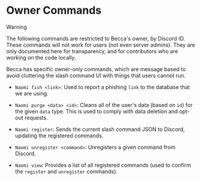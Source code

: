 # Owner Commands

> [!WARNING]
> The following commands are restricted to Becca's owner, by Discord ID. These commands will not work for users (not even server admins). They are only documented here for transparency, and for contributors who are working on the code locally.

Becca has specific owner-only commands, which are message based to avoid cluttering the slash command UI with things that users cannot run.

- `Naomi fish <link>`: Used to report a phishing `link` to the database that we are using.

- `Naomi purge <data> <id>`: Cleans all of the user's data (based on `id`) for the given `data` type. This is used to comply with data deletion and opt-out requests.

- `Naomi register`: Sends the current slash command JSON to Discord, updating the registered commands.

- `Naomi unregister <command>`: Unregisters a given command from Discord.

- `Naomi view`: Provides a list of all registered commands (used to confirm the `register` and `unregister` commands).
